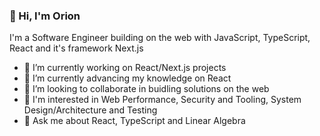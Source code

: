 ### 👋 Hi, I'm Orion

I'm a Software Engineer building on the web with JavaScript, TypeScript, React and it's framework Next.js

- 🔭 I’m currently working on React/Next.js projects
- 🌱 I’m currently advancing my knowledge on React
- 👯 I’m looking to collaborate in buidling solutions on the web
- 👀 I'm interested in Web Performance, Security and Tooling, System Design/Architecture and Testing
- 💬 Ask me about React, TypeScript and Linear Algebra
